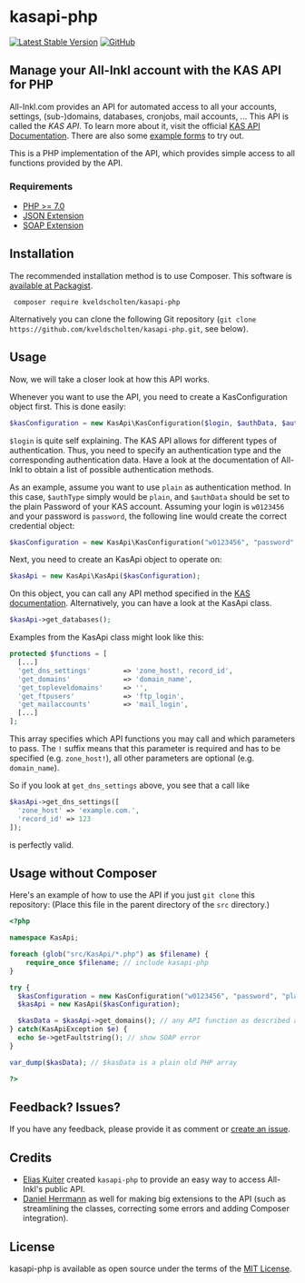# kasapi-php

[![Latest Stable Version](https://img.shields.io/packagist/v/kveldscholten/kasapi-php.svg)](https://packagist.org/packages/kveldscholten/kasapi-php)
[![GitHub](https://img.shields.io/github/license/kveldscholten/kasapi-php)](https://github.com/kveldscholten/kasapi-php/blob/master/LICENSE.md)

## Manage your All-Inkl account with the KAS API for PHP

All-Inkl.com provides an API for automated access to all your accounts, settings, (sub-)domains, databases, cronjobs, mail accounts, ...
This API is called the *KAS API*. To learn more about it, visit the official [KAS API Documentation](http://kasapi.kasserver.com/dokumentation/phpdoc/).
There are also some [example forms](http://kasapi.kasserver.com/dokumentation/?open=beispiele) to try out.

This is a PHP implementation of the API, which provides simple access to all functions provided by the API.

### Requirements

- [PHP >= 7.0](http://php.net/)
- [JSON Extension](https://www.php.net/manual/en/book.json.php)
- [SOAP Extension](https://www.php.net/manual/en/book.soap.php)

## Installation

The recommended installation method is to use Composer. This software is [available at Packagist](https://packagist.org/packages/kveldscholten/kasapi-php).

```
 composer require kveldscholten/kasapi-php
```

Alternatively you can clone the following Git repository (`git clone https://github.com/kveldscholten/kasapi-php.git`, see below).

## Usage

Now, we will take a closer look at how this API works.

Whenever you want to use the API, you need to create a KasConfiguration object first. This is done easily:
```php
$kasConfiguration = new KasApi\KasConfiguration($login, $authData, $authType);
```
`$login` is quite self explaining. The KAS API allows for different types of authentication. Thus, you need to specify an authentication type and the corresponding authentication data. Have a look at the documentation of All-Inkl to obtain a list of possible authentication methods.

As an example, assume you want to use `plain` as authentication method. In this case, `$authType` simply would be `plain`, and `$authData` should be set to the plain Password of your KAS account. Assuming your login is `w0123456` and your password is `password`, the following line would create the correct credential object:
```php
$kasConfiguration = new KasApi\KasConfiguration("w0123456", "password", "plain");
```
Next, you need to create an KasApi object to operate on:
```php
$kasApi = new KasApi\KasApi($kasConfiguration);
```
On this object, you can call any API method specified in the [KAS documentation](http://kasapi.kasserver.com/dokumentation/phpdoc/packages/API%20Funktionen.html). Alternatively, you can have a look at the KasApi class.
```php
$kasApi->get_databases();
```

Examples from the KasApi class might look like this:

```php
protected $functions = [
  [...]
  'get_dns_settings'        => 'zone_host!, record_id',
  'get_domains'             => 'domain_name',
  'get_topleveldomains'     => '',
  'get_ftpusers'            => 'ftp_login',
  'get_mailaccounts'        => 'mail_login',
  [...]
];
```
This array specifies which API functions you may call and which parameters to pass. The `!` suffix means that this parameter is required and has to be specified (e.g. `zone_host!`), all other parameters are optional (e.g. `domain_name`).

So if you look at `get_dns_settings` above, you see that a call like
```php
$kasApi->get_dns_settings([
  'zone_host' => 'example.com.',
  'record_id' => 123
]);
```
is perfectly valid.

## Usage without Composer

Here's an example of how to use the API if you just `git clone` this repository:
(Place this file in the parent directory of the `src` directory.)
```php
<?php

namespace KasApi;

foreach (glob("src/KasApi/*.php") as $filename) {
    require_once $filename; // include kasapi-php
}

try {
  $kasConfiguration = new KasConfiguration("w0123456", "password", "plain");
  $kasApi = new KasApi($kasConfiguration);

  $kasData = $kasApi->get_domains(); // any API function as described above
} catch(KasApiException $e) {
  echo $e->getFaultstring(); // show SOAP error
}

var_dump($kasData); // $kasData is a plain old PHP array

?>
```

## Feedback? Issues?
If you have any feedback, please provide it as comment or [create an issue](https://github.com/kveldscholten/kasapi-php/issues).

## Credits

- [Elias Kuiter](https://github.com/ekuiter/) created `kasapi-php` to provide an easy way to access All-Inkl's public API.
- [Daniel Herrmann](https://github.com/waza-ari/) as well for making big extensions to the API (such as streamlining the classes, correcting some errors and adding Composer integration).

## License

kasapi-php is available as open source under the terms of the [MIT License](https://github.com/kveldscholten/kasapi-php/blob/master/LICENSE.md).
